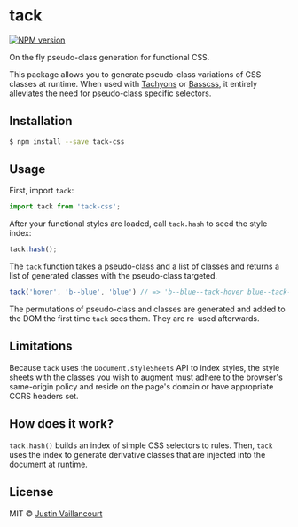 # tack

[![NPM version][npm-image]][npm-url]

On the fly pseudo-class generation for functional CSS.

This package allows you to generate pseudo-class variations of CSS classes at runtime. When used
with [Tachyons](http://tachyons.io/) or [Basscss](http://basscss.com/), it entirely alleviates
the need for pseudo-class specific selectors.


## Installation

```sh
$ npm install --save tack-css
```


## Usage

First, import `tack`:

```javascript
import tack from 'tack-css';
```

After your functional styles are loaded, call `tack.hash` to seed the style index:

```javascript
tack.hash();
```

The `tack` function takes a pseudo-class and a list of classes and returns a list of generated
classes with the pseudo-class targeted.


```javascript
tack('hover', 'b--blue', 'blue') // => 'b--blue--tack-hover blue--tack-hover'
```

The permutations of pseudo-class and classes are generated and added to the DOM the first time
`tack` sees them. They are re-used afterwards.


## Limitations

Because `tack` uses the `Document.styleSheets` API to index styles, the style sheets with the
classes you wish to augment must adhere to the browser's same-origin policy and reside on the page's
domain or have appropriate CORS headers set.


## How does it work?

`tack.hash()` builds an index of simple CSS selectors to rules. Then, `tack` uses the index to
generate derivative classes that are injected into the document at runtime.


## License

MIT © [Justin Vaillancourt](mailto:justin@dooly.ai)


[npm-image]: https://badge.fury.io/js/tack-css.svg
[npm-url]: https://npmjs.org/package/tack-css
